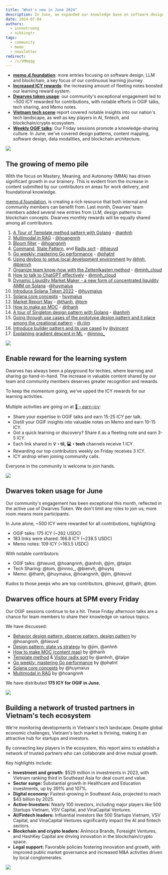 ```yaml
---
title: "What's new in June 2024"
description: In June, we expanded our knowledge base on software design, LLMs, and blockchain, while actively encouraging knowledge-sharing through increased ICY rewards. Our Vietnam Tech Scene report highlighted key industry players, and weekly OGIF talks fostered discussions on diverse tech topics like design patterns, data modalities, and blockchain architecture
date: 2024-07-04
authors:
  - innnotruong
  - nikkingtr
tags:
  - community
  - memo
  - newsletter
redirect:
  - /s/VMmqqg
---
```


- [**memo.d.foundation**](#the-growing-of-memo-pile): more entries focusing on software design, LLM and blockchain, a key focus of our continuous learning journey.
- [**Increased ICY rewards**](#enable-reward-for-the-learning-system): the increasing amount of fleeting notes boosted our learning reward system.
- [**Dwarves token usage**](#dwarves-token-usage-for-june): our community's exceptional engagement led to ~500 ICY rewarded for contributions, with notable efforts in OGIF talks, tech sharing, and Memo notes.
- [**Vietnam tech scene**](#building-a-network-of-trusted-partners-in-vietnams-tech-ecosystem) report covered notable insights into our nation's tech landscape, as well as key players in AI, fintech, and blockchain/crypto ecosystem.
- [**Weekly OGIF talks**](#dwarves-office-hours-at-5pm-every-friday): Our Friday sessions promote a knowledge-sharing culture. In June, we've covered design patterns, content mapping, software design, data modalities, and blockchain architecture.

![](assets/2024-whats-new-june-thumbnail.webp)

## The growing of memo pile

With the focus on Mastery, Meaning, and Autonomy (MMA) has driven significant growth in our brainery. This is evident from the increase in content submitted by our contributors on areas for work delivery, and foundational knowledge.

[memo.d.foundation](http://memo.d.foundation/), is creating a rich resource that both internal and community members can benefit from. Last month, Dwarves' team members added several new entries from LLM, design patterns to blockchain concepts. Dwarves monthly rewards will be equally shared among all contributors.

1. [A Tour of Template method pattern with Golang](https://memo.d.foundation/playground/01_literature/template-method-design-pattern/) - [@anhnh](https://github.com/anhnh12)
2. [Multimodal in RAG](https://memo.d.foundation/playground/01_literature/Engineering/AI/multimodal-in-rag/) - [@hoangnnh](https://github.com/nnhuyhoang)
3. [Bloom filter](https://memo.d.foundation/playground/01_literature/engineering/backend/bloom-filter/) - [@hoangnnh](https://github.com/nnhuyhoang)
4. [Command](https://memo.d.foundation/playground/01_literature/engineering/backend/bloom-filter/), [State Pattern](https://memo.d.foundation/playground/01_literature/state-pattern/), and [Radix sort](https://memo.d.foundation/playground/01_literature/radix-sort/) - [@hieuvd](https://github.com/vdhieu)
5. [Go weekly: mastering Go performance](https://memo.d.foundation/playground/00_fleeting/go-weekly-510/) - [@phatnt](https://github.com/fuatto)
6. [Using devbox to setup local development environment](https://memo.d.foundation/playground/01_literature/devbox-local-development-env/) by [@hnh](https://github.com/huynguyenh), [@bienvh](https://github.com/baenv)
7. [Organize team know-how with the Zettenlkasten method](https://memo.d.foundation/playground/00_fleeting/organize-team-know-how-with-zettelkasten-method/) - [@minh_cloud](https://github.com/minhcloud)
8. [How to talk to ChatGPT effectively](https://memo.d.foundation/playground/00_fleeting/how-to-talk-to-chatgpt-effectively/) - [@minh_cloud](https://github.com/minhcloud)
9. [Dynamic Liquidity Market Maker - a new form of concentrated liquidity AMM on Solana](https://memo.d.foundation/playground/01_literature/dynamic-liquidity-market-a-new-form-of-concentrated-liquidity-amm-on-solana/) -[@huymaius](https://github.com/quanghuynguyen1902)
10. [Introduce Solana Token 2022](https://memo.d.foundation/playground/01_literature/introduce-to-solana-token-2022-new-standard-to-create-a-token-in-solana/) - [@huymaius](https://github.com/quanghuynguyen1902)
11. [Solana core concepts](https://memo.d.foundation/playground/01_literature/solana-core-concepts/) - [huymaius](https://github.com/quanghuynguyen1902)
12. [Market Report May](https://memo.d.foundation/playground/01_literature/market-report-may-2024/) - [@thanh](https://github.com/zlatanpham), [@tom](https://github.com/monotykamary)
13. [How to make an MOC](https://memo.d.foundation/playground/01_literature/how-to-make-a-moc/) - [@thanh](https://github.com/zlatanpham)
14. [A tour of Singleton design pattern with Golang](https://memo.d.foundation/playground/01_literature/singleton-design-pattern/) - [@anhnh](https://github.com/anhnh12)
15. [Going through use cases of the prototype design pattern and it place among the creational pattern](https://memo.d.foundation/playground/01_literature/prototype-design-pattern/) - [@.rjim](https://github.com/R-Jim)
16. [Introduce builder pattern and its use cased](https://memo.d.foundation/playground/01_literature/builder-design-pattern/) by [@vincent](https://github.com/tuanddd)
17. [Explaining gradient descent in ML](https://memo.d.foundation/playground/00_fleeting/explaining-gradient-descent-in-machine-learning-with-a-simple-analogy/) - [@innno\_](https://github.com/innnotruong)

![](assets/2024-whats-new-june-memo.webp)

## Enable reward for the learning system

Dwarves has always been a playground for techies, where learning and sharing go hand-in-hand. The increase in valuable content shared by our team and community members deserves greater recognition and rewards.

To keep the momentum going, we've upped the ICY rewards for our learning activities.

Multiple activities are going on at [🧊・earn-icy](https://discord.com/channels/462663954813157376/1006198672486309908/1239502938918096960):

- Share your expertise in OGIF talks and earn 15-25 ICY per talk.
- Distill your OGIF insights into valuable notes on Memo and earn 10-15 ICY.
- Got a quick learning or discovery? Share it as a fleeting note and earn 3-5 ICY.
- Each link shared in **💡・til, 💻・tech** channels receive 1 ICY.
- Rewarding our top contributors weekly on Friday receives 3 ICY.
- ICY airdrop when joining community calls.

Everyone in the community is welcome to join hands.

![](assets/2024-whats-new-june-icy-updates.webp)

## Dwarves token usage for June

Our community's engagement has been exceptional this month, reflected in the active use of Dwarves Token. We don't limit any roles to join us; more room means more participants.

In June alone, ~500 ICY were rewarded for all contributions, highlighting:

- OGIF talks: 175 ICY (~262 USDC)
- 183 links were shared: 166.8 ICY (~238.5 USDC)
- Memo notes: 109 ICY (~163.5 USDC)

With notable contributors:

- OGIF talks: @hieuvd, @hoangnnh, @anhnh, @jim, @taipn
- Tech Sharing: @tom, @innno\_, @bienvh, @huytq
- Memo: @thanh, @huymaius, @hoangnnh, @jim, @hieuvd

Kudos to those peeps who are top contributors, @hieuvd, @thanh, @tom.

## Dwarves office hours at 5PM every Friday

Our OGIF sessions continue to be a hit. These Friday afternoon talks are a chance for team members to share their knowledge on various topics.

We have discussed:

- [Behavior design pattern: observe pattern, design pattern](https://memo.d.foundation/playground/01_literature/command-pattern/) by @hoangnnh, @hieuvd
- [Design pattern: state vs strategy](https://memo.d.foundation/playground/01_literature/state-pattern/) by @jim, @anhnh
- [How to make MOC (content map)](https://memo.d.foundation/playground/01_literature/how-to-make-a-moc/) by @thanh
- [Template method](https://memo.d.foundation/playground/01_literature/template-method-design-pattern/) & [Visitor radix sort](https://memo.d.foundation/playground/01_literature/radix-sort/) by @anhnh, @taipn
- [Go weekly: mastering Go performance](https://memo.d.foundation/playground/00_fleeting/go-weekly-510/) by @phatnt
- [Solana core concepts](https://memo.d.foundation/playground/01_literature/solana-core-concepts/) by @huymaius
- [Multimodal in RAG](https://memo.d.foundation/playground/01_literature/Engineering/AI/multimodal-in-rag/) by @hoangnnh

We have distributed **175 ICY for OGIF in June.**

![](assets/2024-whats-new-june-ogif.webp)

## Building a network of trusted partners in Vietnam's tech ecosystem

We're monitoring developments in Vietnam's tech landscape. Despite global economic challenges, Vietnam's tech market is thriving, making it an attractive hub for startups and investors.

By connecting key players in the ecosystem, this report aims to establish a network of trusted partners who can collaborate and drive mutual growth.

Key highlights include:

- **Investment and growth:** $529 million in investments in 2023, with Vietnam ranking third in Southeast Asia for deal count and value.
- **Sector surge:** Substantial growth in Healthcare and Education investments, up by 391% and 107%.
- **Digital economy:** Fastest-growing in Southeast Asia, projected to reach $43 billion by 2025.
- **Active-Investors:** Nearly 100 investors, including major players like 500 Startups Vietnam, VSV Capital, and VinaCapital Ventures.
- **AI/Fintech leaders:** Influential investors like 500 Startups Vietnam, VSV Capital, and VinaCapital Ventures significantly impact the AI and fintech sectors.
- **Blockchain and crypto leaders:** Animoca Brands, Foresight Ventures, and HashKey Capital are driving innovation in the blockchain/crypto space.
- **Legal support:** Favorable policies fostering innovation and growth, with improved public market governance and increased M&A activities driven by local conglomerates.

![](assets/2024-whats-new-june-tech-market.webp)
